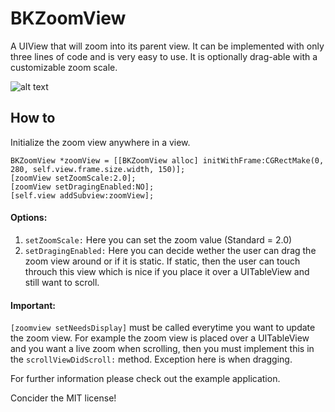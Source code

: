BKZoomView
==========

A UIView that will zoom into its parent view. It can be implemented with only three lines of code and is very easy to use. It is optionally drag-able with a customizable zoom scale. 

![alt text](http://imgur.com/9eIAsbe.png "UIView that will zoom into its parent view")

## How to

Initialize the zoom view anywhere in a view. 

    BKZoomView *zoomView = [[BKZoomView alloc] initWithFrame:CGRectMake(0, 280, self.view.frame.size.width, 150)];
    [zoomView setZoomScale:2.0];
    [zoomView setDragingEnabled:NO];
    [self.view addSubview:zoomView];
    
#### Options:
  
  1. `setZoomScale:` Here you can set the zoom value (Standard = 2.0)
  2. `setDragingEnabled:` Here you can decide wether the user can drag the zoom view around or if it is static. If static, then the user can touch throuch this view which is nice if you place it over a UITableView and still want to scroll.

#### Important:
  
  `[zoomview setNeedsDisplay]` must be called everytime you want to update the zoom view. For example the zoom view is placed over a UITableView and you want a live zoom when scrolling, then you must implement this in the `scrollViewDidScroll:` method.
  Exception here is when dragging.

For further information please check out the example application.

Concider the MIT license!
